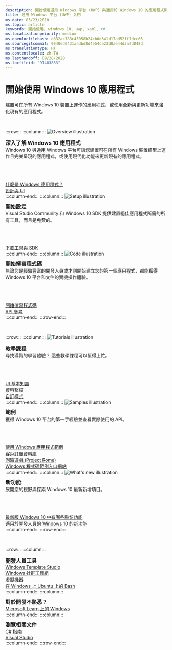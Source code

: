 ```yaml
---
description: 開始使用通用 Windows 平台 (UWP) 與適用於 Windows 10 的應用程式開發。
title: 通用 Windows 平台 (UWP) 入門
ms.date: 03/23/2018
ms.topic: article
keywords: 開始使用, windows 10, uwp, xaml, c#
ms.localizationpriority: medium
ms.openlocfilehash: e832ac783c43058b24cb0d341d17ad52ff7dcc05
ms.sourcegitcommit: 9940ed6431aadbd8d4e54ca23d8ae44d3a2d048d
ms.translationtype: HT
ms.contentlocale: zh-TW
ms.lasthandoff: 09/28/2020
ms.locfileid: "91403883"
---
```

# <a name="get-started-with-windows-10-apps"></a>開始使用 Windows 10 應用程式

建置可在所有 Windows 10 裝置上運作的應用程式，或使用全新與更新功能來強化現有的應用程式。

<br/>

:::row:::
    :::column:::
        <img src="https://docs.microsoft.com/media/illustrations/biztalk-developer-documentation-1.svg" alt="Overview illustration" />
        <h3 style="margin-top: 10px; margin-bottom: 0px">深入了解 Windows 10 應用程式</h3>
        <p style="margin-top: 0px; margin-bottom: 50px">Windows 10 與通用 Windows 平台可讓您建置可在所有 Windows 裝置類型上運作且完美呈現的應用程式，或使用現代化功能來更新現有的應用程式。</p>
        <br>
        <a href="//docs.microsoft.com/windows/uwp/get-started/universal-application-platform-guide">什麼是 Windows 應用程式？</a><br/>
        <a href="https://docs.microsoft.com/windows/uwp/design/">設計與 UI</a><br/>
    :::column-end:::
    :::column:::
        <img src="https://docs.microsoft.com/media/illustrations/biztalk-host-integration-install-configure.svg" alt="Setup illustration" />
        <h3 style="margin-top: 10px; margin-bottom: 0px">開始設定</h3>
        <p style="margin-top: 0px; margin-bottom: 50px">Visual Studio Community 和 Windows 10 SDK 提供建置絕佳應用程式所需的所有工具，而且是免費的。</p>
        <br>
        <a href="//docs.microsoft.com/windows/uwp/get-started/get-set-up">下載工具與 SDK</a><br/>
    :::column-end:::
    :::column:::
        <img src="https://docs.microsoft.com/media/illustrations/team-services-dev-ops-test.svg" alt="Code illustration" />
        <h3 style="margin-top: 10px; margin-bottom: 0px">開始撰寫程式碼</h3>
        <p style="margin-top: 0px; margin-bottom: 50px">無論您是經驗豐富的開發人員或才剛開始建立您的第一個應用程式，都能獲得 Windows 10 平台和文件的實機操作體驗。</p>
        <br>
        <a href="//docs.microsoft.com/windows/uwp/get-started/create-uwp-apps">開始撰寫程式碼</a><br/>
        <a href="//docs.microsoft.com/uwp/">API 參考</a><br/>
    :::column-end:::
:::row-end:::

<br/>

:::row:::
    :::column:::
        <img src="https://docs.microsoft.com/media/illustrations/biztalk-get-started-get-started.svg" alt="Tutorials illustration" />
        <h3 style="margin-top: 10px; margin-bottom: 0px">教學課程</h3>
        <p style="margin-top: 0px; margin-bottom: 50px">尋找導覽的學習體驗？ 這些教學課程可以幫得上忙。</p>
        <br>
        <a href="//docs.microsoft.com/windows/uwp/design/basics/xaml-basics-ui">UI 基本知識</a><br/>
        <a href="//docs.microsoft.com/windows/uwp/data-binding/xaml-basics-data-binding">資料繫結</a><br/>
        <a href="//docs.microsoft.com/windows/uwp/design/basics/xaml-basics-style">自訂樣式</a><br/>
    :::column-end:::
    :::column:::
        <img src="https://docs.microsoft.com/media/illustrations/biztalk-get-started-scenarios.svg" alt="Samples illustration" />
        <h3 style="margin-top: 10px; margin-bottom: 0px">範例</h3>
        <p style="margin-top: 0px; margin-bottom: 50px">獲得 Windows 10 平台的第一手經驗並查看實際使用的 API。</p>
        <br>
        <a href="//docs.microsoft.com/windows/uwp/get-started/get-uwp-app-samples">使用 Windows 應用程式範例</a><br/>
        <a href="//github.com/Microsoft/Windows-appsample-customers-orders-database">客戶訂單資料庫</a><br/>
        <a href="//github.com/Microsoft/Windows-appsample-remote-system-sessions">測驗遊戲 (Project Rome)</a><br/>
        <a href="//developer.microsoft.com/windows/samples">Windows 程式碼範例入口網站</a><br/>
    :::column-end:::
    :::column:::
        <img src="https://docs.microsoft.com/media/illustrations/ms365enterprise-partner-news-2.svg" alt="What's new illustration" />
        <h3 style="margin-top: 10px; margin-bottom: 0px">新功能</h3>
        <p style="margin-top: 0px; margin-bottom: 50px">展開您的視野與探索 Windows 10 最新新增項目。</p>
        <br>
        <a href="//developer.microsoft.com/windows/windows-10-for-developers">最新版 Windows 10 中有哪些酷炫功能</a><br/>
        <a href="//docs.microsoft.com/windows/uwp/whats-new/windows-10-version-latest">適用於開發人員的 Windows 10 的新功能</a><br/>
    :::column-end:::
:::row-end:::

<br/>

:::row:::
    :::column:::
        <h3 style="margin-top: 10px; margin-bottom: 0px">開發人員工具</h3>
        <a href="https://github.com/Microsoft/WindowsTemplateStudio/">Windows Template Studio</a><br/>
        <a href="//docs.microsoft.com/windows/uwpcommunitytoolkit/">Windows 社群工具組</a><br/>
        <a href="//developer.microsoft.com/windows/downloads/virtual-machines">虛擬機器</a><br/>
        <a href="//docs.microsoft.com/windows/wsl/about">在 Windows 上 Ubuntu 上的 Bash</a><br/>
    :::column-end:::
    :::column:::
        <h3 style="margin-top: 10px; margin-bottom: 0px">對於開發不熟悉？</h3>
        <a href="//docs.microsoft.com/learn/browse/%3Fproducts=windows&resource_type=module">Microsoft Learn 上的 Windows</a><br/>
    :::column-end:::
    :::column:::
        <h3 style="margin-top: 10px; margin-bottom: 0px">瀏覽相關文件</h3>
        <a href="//docs.microsoft.com/dotnet/csharp/">C# 指南</a><br/>
        <a href="//docs.microsoft.com/visualstudio/ide/">Visual Studio</a><br/>
    :::column-end:::
:::row-end:::
